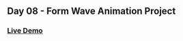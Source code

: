 ## Day 08 - Form Wave Animation Project

### [Live Demo](https://form-wave-aniimation.netlify.app/)
